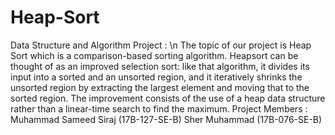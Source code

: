 # Heap-Sort
Data Structure and Algorithm Project : \n
The topic of our project is Heap Sort which is a comparison-based sorting algorithm. Heapsort can be thought of as an improved selection sort: like that algorithm, it divides its input into a sorted and an unsorted region, and it iteratively shrinks the unsorted region by extracting the largest element and moving that to the sorted region. The improvement consists of the use of a heap data structure rather than a linear-time search to find the maximum.
Project Members : 
Muhammad Sameed Siraj (17B-127-SE-B) 
Sher Muhammad (17B-076-SE-B)
